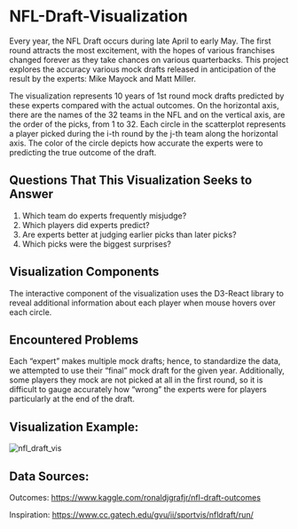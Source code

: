 # NFL-Draft-Visualization
Every year, the NFL Draft occurs during late April to early May. The first round attracts the most excitement, with
the hopes of various franchises changed forever as they take chances on various quarterbacks. This project explores the accuracy various mock drafts released in anticipation of the result by the experts: Mike Mayock and Matt Miller.

The visualization represents 10 years of 1st round mock drafts predicted by these experts compared with the actual outcomes. On the horizontal axis, there are the names of the 32 teams in the NFL and on the vertical axis, are the order of the picks, from 1 to 32. Each circle in the scatterplot represents a player picked during the i-th round by the j-th team along the horizontal axis. The color of the circle depicts how accurate the experts were to predicting the true outcome of the draft. 

## Questions That This Visualization Seeks to Answer
1) Which team do experts frequently misjudge?
2) Which players did experts predict?
3) Are experts better at judging earlier picks than later picks?
4) Which picks were the biggest surprises?

## Visualization Components
The interactive component of the visualization uses the D3-React library to reveal additional information about each player when mouse hovers over each circle.

## Encountered Problems
Each “expert” makes multiple mock drafts; hence, to standardize the data, we attempted to use their “final” mock draft
for the given year. Additionally, some players they mock are not picked at all in the first round, so it is
difficult to gauge accurately how “wrong” the experts were for players particularly at the end of the draft. 

## Visualization Example:
![nfl_draft_vis](https://user-images.githubusercontent.com/35086055/44422389-fa4b3680-a550-11e8-8629-401d25af7aac.png)

## Data Sources:
Outcomes:
https://www.kaggle.com/ronaldjgrafjr/nfl-draft-outcomes

Inspiration:
https://www.cc.gatech.edu/gvu/ii/sportvis/nfldraft/run/
